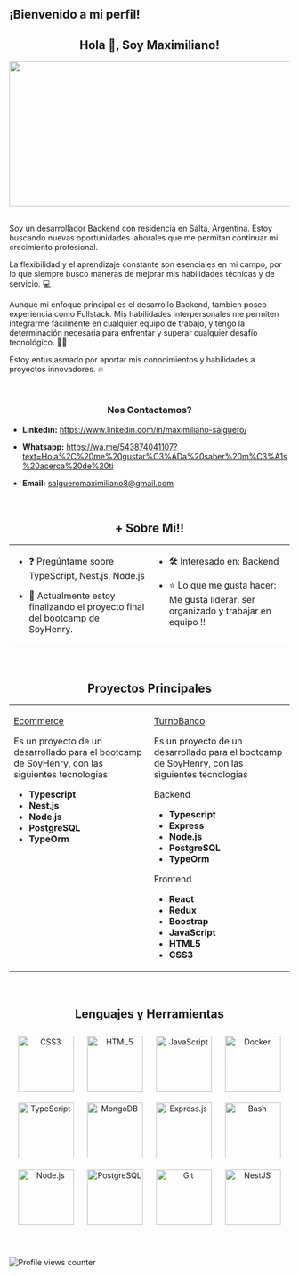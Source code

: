 ## ¡Bienvenido a mi perfil!


## <div align="center">Hola 👋, Soy Maximiliano!</div>  
<div>
  <img src="https://res.cloudinary.com/dd1yaduhv/image/upload/v1721654583/Programador_dkmq5z.jpg" 
       height="260" width="800" />
</div>  

<br />

Soy un desarrollador Backend con residencia en Salta, Argentina. Estoy buscando nuevas oportunidades laborales que me permitan continuar mi crecimiento profesional.

La flexibilidad y el aprendizaje constante son esenciales en mi campo, por lo que siempre busco maneras de mejorar mis habilidades técnicas y de servicio. 💻

Aunque mi enfoque principal es el desarrollo Backend, tambien poseo experiencia como Fullstack. Mis habilidades interpersonales me permiten integrarme fácilmente en cualquier equipo de trabajo, y tengo la determinación necesaria para enfrentar y superar cualquier desafío tecnológico. 🐱‍💻

Estoy entusiasmado por aportar mis conocimientos y habilidades a proyectos innovadores. 🔥 
  
<br />

### <div align="center"> Nos Contactamos?  

- **Linkedin:** https://www.linkedin.com/in/maximiliano-salguero/
 
- **Whatsapp:** https://wa.me/543874041107?text=Hola%2C%20me%20gustar%C3%ADa%20saber%20m%C3%A1s%20acerca%20de%20ti

- **Email:** salgueromaximiliano8@gmail.com
  
</div>  

<br/>  

## <div align="center"> + Sobre Mi!!  
<table><tr><td valign="top" width="50%">

- ❓ Pregúntame sobre TypeScript, Nest.js, Node.js  
  

- 🔭 Actualmente estoy finalizando el proyecto final del bootcamp de SoyHenry.  


</td><td valign="top" width="50%">

- 🛠 Interesado en: Backend
  

- ⭐ Lo que me gusta hacer: <br>
  Me gusta liderar, ser organizado y trabajar en equipo !!
  


</td></tr></table>  

<br/>  

 ## <div align="center"> Proyectos Principales
<table><tr><td valign="top" width="50%">

   [Ecommerce](https://github.com/pi-rym/PM4-MaxiSalguero)

Es un proyecto de un desarrollado para el bootcamp de SoyHenry, con las siguientes tecnologias 

- **Typescript**
- **Nest.js**
- **Node.js**
- **PostgreSQL**
- **TypeOrm**


</td><td valign="top" width="50%">
  
[TurnoBanco](https://github.com/pi-rym/PM3-MaxiSalguero)

Es un proyecto de un desarrollado para el bootcamp de SoyHenry, con las siguientes tecnologias 

Backend                             

- **Typescript**
- **Express**
- **Node.js**
- **PostgreSQL**
- **TypeOrm**

Frontend

- **React**
- **Redux**
- **Boostrap**
- **JavaScript**
- **HTML5**
- **CSS3**
  
</td></tr></table>
<br />



##  <div align="center"> Lenguajes y Herramientas 
<div align="center">  
<a href="https://www.w3schools.com/css/" target="_blank"><img style="margin: 10px" src="https://profilinator.rishav.dev/skills-assets/css3-original-wordmark.svg" alt="CSS3" height="100" /></a>  
<a href="https://en.wikipedia.org/wiki/HTML5" target="_blank"><img style="margin: 10px" src="https://profilinator.rishav.dev/skills-assets/html5-original-wordmark.svg" alt="HTML5" height="100" /></a>  
<a href="https://www.javascript.com/" target="_blank"><img style="margin: 10px" src="https://profilinator.rishav.dev/skills-assets/javascript-original.svg" alt="JavaScript" height="100" /></a>  
<a href="https://www.docker.com/" target="_blank"><img style="margin: 10px" src="https://profilinator.rishav.dev/skills-assets/docker-original-wordmark.svg" alt="Docker" height="100" /></a>  
<a href="https://www.typescriptlang.org/" target="_blank"><img style="margin: 10px" src="https://profilinator.rishav.dev/skills-assets/typescript-original.svg" alt="TypeScript" height="100" /></a>  
<a href="https://www.mongodb.com/" target="_blank"><img style="margin: 10px" src="https://profilinator.rishav.dev/skills-assets/mongodb-original-wordmark.svg" alt="MongoDB" height="100" /></a>  
<a href="https://expressjs.com/" target="_blank"><img style="margin: 10px" src="https://profilinator.rishav.dev/skills-assets/express-original-wordmark.svg" alt="Express.js" height="100" /></a>  
<a href="https://www.gnu.org/software/bash/" target="_blank"><img style="margin: 10px" src="https://profilinator.rishav.dev/skills-assets/gnu_bash-icon.svg" alt="Bash" height="100" /></a>  
<a href="https://nodejs.org/" target="_blank"><img style="margin: 10px" src="https://profilinator.rishav.dev/skills-assets/nodejs-original-wordmark.svg" alt="Node.js" height="100" /></a>  
<a href="https://www.postgresql.org/" target="_blank"><img style="margin: 10px" src="https://profilinator.rishav.dev/skills-assets/postgresql-original-wordmark.svg" alt="PostgreSQL" height="100" /></a>  
<a href="https://github.com/" target="_blank"><img style="margin: 10px" src="https://profilinator.rishav.dev/skills-assets/git-scm-icon.svg" alt="Git" height="100" /></a>  
<a href="https://nestjs.com/" target="_blank"><img style="margin: 10px" src="https://profilinator.rishav.dev/skills-assets/nestjs.svg" alt="NestJS" height="100" /></a>  
</div>  

<br/>  

  
<br/>  

![Profile views counter](https://komarev.com/ghpvc/?username=MaxiSalguero&&style=flat-square)  

<br />
